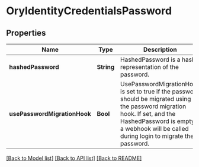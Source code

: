 # OryIdentityCredentialsPassword

## Properties
Name | Type | Description | Notes
------------ | ------------- | ------------- | -------------
**hashedPassword** | **String** | HashedPassword is a hash-representation of the password. | [optional] 
**usePasswordMigrationHook** | **Bool** | UsePasswordMigrationHook is set to true if the password should be migrated using the password migration hook. If set, and the HashedPassword is empty, a webhook will be called during login to migrate the password. | [optional] 

[[Back to Model list]](../README.md#documentation-for-models) [[Back to API list]](../README.md#documentation-for-api-endpoints) [[Back to README]](../README.md)


